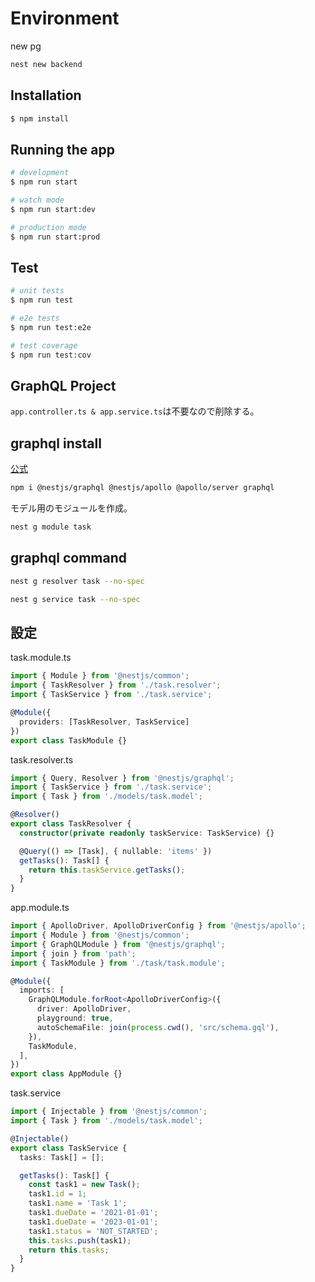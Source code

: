 # Environment
new pg
```bash
nest new backend
```

## Installation

```bash
$ npm install
```

## Running the app

```bash
# development
$ npm run start

# watch mode
$ npm run start:dev

# production mode
$ npm run start:prod
```

## Test

```bash
# unit tests
$ npm run test

# e2e tests
$ npm run test:e2e

# test coverage
$ npm run test:cov
```

## GraphQL Project
`app.controller.ts & app.service.ts`は不要なので削除する。

## graphql install

[公式](https://docs.nestjs.com/graphql/quick-start#installation)

```bash
npm i @nestjs/graphql @nestjs/apollo @apollo/server graphql
```

モデル用のモジュールを作成。
```bash
nest g module task
```

## graphql command
```bash
nest g resolver task --no-spec
```

```bash
nest g service task --no-spec
```

## 設定
task.module.ts
```ts
import { Module } from '@nestjs/common';
import { TaskResolver } from './task.resolver';
import { TaskService } from './task.service';

@Module({
  providers: [TaskResolver, TaskService]
})
export class TaskModule {}
```

task.resolver.ts
```ts
import { Query, Resolver } from '@nestjs/graphql';
import { TaskService } from './task.service';
import { Task } from './models/task.model';

@Resolver()
export class TaskResolver {
  constructor(private readonly taskService: TaskService) {}

  @Query(() => [Task], { nullable: 'items' })
  getTasks(): Task[] {
    return this.taskService.getTasks();
  }
}
```

app.module.ts
```ts
import { ApolloDriver, ApolloDriverConfig } from '@nestjs/apollo';
import { Module } from '@nestjs/common';
import { GraphQLModule } from '@nestjs/graphql';
import { join } from 'path';
import { TaskModule } from './task/task.module';

@Module({
  imports: [
    GraphQLModule.forRoot<ApolloDriverConfig>({
      driver: ApolloDriver,
      playground: true,
      autoSchemaFile: join(process.cwd(), 'src/schema.gql'),
    }),
    TaskModule,
  ],
})
export class AppModule {}
```

task.service
```ts
import { Injectable } from '@nestjs/common';
import { Task } from './models/task.model';

@Injectable()
export class TaskService {
  tasks: Task[] = [];

  getTasks(): Task[] {
    const task1 = new Task();
    task1.id = 1;
    task1.name = 'Task 1';
    task1.dueDate = '2021-01-01';
    task1.dueDate = '2023-01-01';
    task1.status = 'NOT_STARTED';
    this.tasks.push(task1);
    return this.tasks;
  }
}
```